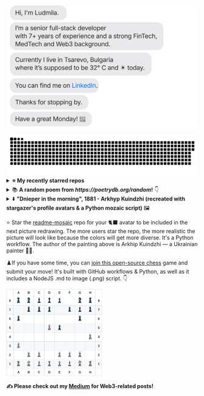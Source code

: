 [![](https://raw.githubusercontent.com/milaabl/milaabl/main/chat.svg)](https://www.linkedin.com/in/ludmila-a-dev/)

<!-- https://github.com/milaabl/milaabl/assets/86361434/c35b0e6f-acf0-435e-920d-b90faa4788ad -->

<img alt="Snake eating my contributions for breakfast🧉" src="https://raw.githubusercontent.com/milaabl/milaabl-readme/preview/github-contribution-grid-snake.svg" />

<details>
<summary>
  <strong>⭐ My recently starred repos </strong>
</summary>
  
<!-- Starred repos start -->
| Name | Url | Stars | Description |
| --- | --- |  --- |  --- |
| MatthiasGN/SnAkE-gAmE|https://github.com/MatthiasGN/SnAkE-gAmE|4||
| EnsoFinance/temper|https://github.com/EnsoFinance/temper|339|Temper your expectations - Ethereum Transaction Simulator |
| the-coder-o/a-bd.me|https://github.com/the-coder-o/a-bd.me|8|My personal website made with Next.js 14 (App Router). Features blog posts, gear list, dark theme and more. Tailwind CSS,  Radix, Framer Motion, and Vercel.|
| Xunzhuo/Xunzhuo|https://github.com/Xunzhuo/Xunzhuo|35|About me|
| zcaceres/interview-prep|https://github.com/zcaceres/interview-prep|1|algos, data structures etc.|
| zcaceres/snoop|https://github.com/zcaceres/snoop|3|Like grep or ack... for the DOM|
| zcaceres/zcaceres|https://github.com/zcaceres/zcaceres|2|Super secret Github profile README thing|
| zcaceres/dotfiles|https://github.com/zcaceres/dotfiles|2|System setup w/dotfiles, tools, and apps automated with Ansible. Forever a WIP.|
| glitch-txs/walletconnect-cafe|https://github.com/glitch-txs/walletconnect-cafe|2|Ethereum-provider implementation with Cafe (global state manager)|
| glitch-txs/metamask-csp-firefox|https://github.com/glitch-txs/metamask-csp-firefox|4|MetaMask is blocked by Firefox when using CSP|
| glitch-txs/next-auth|https://github.com/glitch-txs/next-auth|1|Authentication for the Web.|
| michaelsbradleyjr/nim-notcurses|https://github.com/michaelsbradleyjr/nim-notcurses|28|Nim wrapper for Notcurses: blingful TUIs and character graphics|
| arianXdev/hardhat-jest|https://github.com/arianXdev/hardhat-jest|9|A Hardhat plugin that allows you to use Jest easily!|
| przemek890/Gender_prediction|https://github.com/przemek890/Gender_prediction|4|An application that utilizes camera input to predict a person's gender using a convolutional layer in PyTorch.|
| pieralukasz/pixel-recruitment-task|https://github.com/pieralukasz/pixel-recruitment-task|1|Zadanie rekrutacyjne Pixel Technology|
| SaraRasoulian/oop-solid-patterns|https://github.com/SaraRasoulian/oop-solid-patterns|15|💎  An educational repository for OOP, SOLID and Design Patterns|
| BogdanMFometescu/resume-builder|https://github.com/BogdanMFometescu/resume-builder|12|Django-based web application that allows users to create, update, and export professional resumes.|
| 0xMimir/Advance-CNN-LSTM-Model-for-Cryptocurrency-Forecasting|https://github.com/0xMimir/Advance-CNN-LSTM-Model-for-Cryptocurrency-Forecasting|8|CNN LSTM model used for predicting cryptocurrencies|
| b-hristov/b-hristov|https://github.com/b-hristov/b-hristov|1||
| CloverGit/CloverGit|https://github.com/CloverGit/CloverGit|7||
| TatevKaren/TatevKaren-data-science-portfolio|https://github.com/TatevKaren/TatevKaren-data-science-portfolio|58|Data Science Portfolio of Tatev Karen Aslanyan including Case Studies and Research Projects that I have completed that solve business problems or introduce new products. Case Study papers, codes, and additional resources are all included.|
| PiotrRut/elonmusk-twitter-notifier|https://github.com/PiotrRut/elonmusk-twitter-notifier|62|AI driven e-mail notifier for tweets mentioning stock from Elon Musk 📈|
| Vendicated/Vencord|https://github.com/Vendicated/Vencord|8006|The cutest Discord client mod|
| yeoman/yo|https://github.com/yeoman/yo|3817|CLI tool for running Yeoman generators|
| matter-labs/zksync-era|https://github.com/matter-labs/zksync-era|3077|zkSync era|
| 0age/create2crunch|https://github.com/0age/create2crunch|455|A Rust program for finding salts that create gas-efficient Ethereum addresses via CREATE2.|
| joshstevens19/ethereum-multicall|https://github.com/joshstevens19/ethereum-multicall|357|Ability to call many ethereum constant function calls in 1 JSONRPC request|
| threshold-network/token-dashboard|https://github.com/threshold-network/token-dashboard|22||
| LimeChain/mongoose-immutable-plugin|https://github.com/LimeChain/mongoose-immutable-plugin|2|Mongoose plugin guarding fields from modifications|
| ankitects/anki|https://github.com/ankitects/anki|17926|Anki's shared backend and web components, and the Qt frontend|

<!-- Starred repos end -->

</details>

<details>
  <summary>📚 <strong>A random poem from <em>https://poetrydb.org/random</em>!</strong> 👇 </summary>

<!-- Start poem -->
# 💮 The Canterbury Tales. The Nun's Priest's Tale. by *Geoffrey Chaucer*

<p>
    THE PROLOGUE.<br/><br/>"Ho!" quoth the Knight, "good sir, no more of this;<br/>That ye have said is right enough, y-wis,<br/>And muche more; for little heaviness<br/>Is right enough to muche folk, I guess.<br/>I say for me, it is a great disease,<br/>Where as men have been in great wealth and ease,<br/>To hearen of their sudden fall, alas!<br/>And the contrary is joy and great solas,<br/>As when a man hath been in poor estate,<br/>And climbeth up, and waxeth fortunate,<br/>And there abideth in prosperity;<br/>Such thing is gladsome, as it thinketh me,<br/>And of such thing were goodly for to tell."<br/><br/>"Yea," quoth our Hoste, "by Saint Paule's bell.<br/>Ye say right sooth; this monk hath clapped loud;<br/>He spake how Fortune cover'd with a cloud<br/>I wot not what, and als' of a tragedy<br/>Right now ye heard: and pardie no remedy<br/>It is for to bewaile, nor complain<br/>That that is done, and also it is pain,<br/>As ye have said, to hear of heaviness.<br/>Sir Monk, no more of this, so God you bless;<br/>Your tale annoyeth all this company;<br/>Such talking is not worth a butterfly,<br/>For therein is there no sport nor game;<br/>Therefore, Sir Monke, Dan Piers by your name,<br/>I pray you heart'ly, tell us somewhat else,<br/>For sickerly, n'ere clinking of your bells,<br/>That on your bridle hang on every side,<br/>By heaven's king, that for us alle died,<br/>I should ere this have fallen down for sleep,<br/>Although the slough had been never so deep;<br/>Then had your tale been all told in vain.<br/>For certainly, as these clerkes sayn,<br/>Where as a man may have no audience,<br/>Nought helpeth it to telle his sentence.<br/>And well I wot the substance is in me,<br/>If anything shall well reported be.<br/>Sir, say somewhat of hunting,  I you pray."<br/><br/>"Nay," quoth the Monk, "I have no lust to play;<br/>Now let another tell, as I have told."<br/>Then spake our Host with rude speech and bold,<br/>And said unto the Nunne's Priest anon,<br/>"Come near, thou Priest, come hither, thou Sir John,<br/>Tell us such thing as may our heartes glade.<br/>Be blithe, although thou ride upon a jade.<br/>What though thine horse be bothe foul and lean?<br/>If he will serve thee, reck thou not a bean;<br/>Look that thine heart be merry evermo'."<br/><br/>"Yes, Host," quoth he, "so may I ride or go,<br/>But I be merry, y-wis I will be blamed."<br/>And right anon his tale he hath attamed<br/>And thus he said unto us every one,<br/>This sweete priest, this goodly man, Sir John.<br/><br/>THE TALE.<br/><br/>A poor widow, somedeal y-stept in age,<br/>Was whilom dwelling in a poor cottage,<br/>Beside a grove, standing in a dale.<br/>This widow, of which I telle you my tale,<br/>Since thilke day that she was last a wife,<br/>In patience led a full simple life,<br/>For little was her chattel and her rent.<br/>By husbandry of such as God her sent,<br/>She found herself, and eke her daughters two.<br/>Three large sowes had she, and no mo';<br/>Three kine, and eke a sheep that highte Mall.<br/>Full sooty was her bow'r, and eke her hall,<br/>In which she ate full many a slender meal.<br/>Of poignant sauce knew she never a deal.<br/>No dainty morsel passed through her throat;<br/>Her diet was accordant to her cote.<br/>Repletion her made never sick;<br/>Attemper diet was all her physic,<br/>And exercise, and hearte's suffisance.<br/>The goute let her nothing for to dance,<br/>Nor apoplexy shente not her head.<br/>No wine drank she, neither white nor red:<br/>Her board was served most with white and black,<br/>Milk and brown bread, in which she found no lack,<br/>Seind bacon, and sometimes an egg or tway;<br/>For she was as it were a manner dey.<br/>A yard she had, enclosed all about<br/>With stickes, and a drye ditch without,<br/>In which she had a cock, hight Chanticleer;<br/>In all the land of crowing n'as his peer.<br/>His voice was merrier than the merry orgon,<br/>On masse days that in the churches gon.<br/>Well sickerer was his crowing in his lodge,<br/>Than is a clock, or an abbay horloge.<br/>By nature he knew each ascension<br/>Of th' equinoctial in thilke town;<br/>For when degrees fiftene were ascended,<br/>Then crew he, that it might not be amended.<br/>His comb was redder than the fine coral,<br/>Embattell'd  as it were a castle wall.<br/>His bill was black, and as the jet it shone;<br/>Like azure were his legges and his tone;<br/>His nailes whiter than the lily flow'r,<br/>And like the burnish'd gold was his colour,<br/>This gentle cock had in his governance<br/>Sev'n hennes, for to do all his pleasance,<br/>Which were his sisters and his paramours,<br/>And wondrous like to him as of colours.<br/>Of which the fairest-hued in the throat<br/>Was called Damoselle Partelote,<br/>Courteous she was, discreet, and debonair,<br/>And companiable, and bare herself so fair,<br/>Since the day that she sev'n night was old,<br/>That truely she had the heart in hold<br/>Of Chanticleer, locked in every lith;<br/>He lov'd her so, that well was him therewith,<br/>But such a joy it was to hear them sing,<br/>When that the brighte sunne gan to spring,<br/>In sweet accord, "My lefe is fare in land."<br/>For, at that time, as I have understand,<br/>Beastes and birdes coulde speak and sing.<br/><br/>And so befell, that in a dawening,<br/>As Chanticleer among his wives all<br/>Sat on his perche, that was in the hall,<br/>And next him sat this faire Partelote,<br/>This Chanticleer gan groanen in his throat,<br/>As man that in his dream is dretched sore,<br/>And when that Partelote thus heard him roar,<br/>She was aghast, and saide, "Hearte dear,<br/>What aileth you to groan in this mannere?<br/>Ye be a very sleeper, fy for shame!"<br/>And he answer'd and saide thus; "Madame,<br/>I pray you that ye take it not agrief;<br/>By God, me mette I was in such mischief,<br/>Right now, that yet mine heart is sore affright'.<br/>Now God," quoth he, "my sweven read aright<br/>And keep my body out of foul prisoun.<br/>Me mette, how that I roamed up and down<br/>Within our yard, where as I saw a beast<br/>Was like an hound, and would have made arrest<br/>Upon my body, and would have had me dead.<br/>His colour was betwixt yellow and red;<br/>And tipped was his tail, and both his ears,<br/>With black, unlike the remnant of his hairs.<br/>His snout was small, with glowing eyen tway;<br/>Yet of his look almost for fear I dey;<br/>This caused me my groaning, doubteless."<br/><br/>"Away,"  quoth she, "fy on you, hearteless!<br/>Alas!" quoth she, "for, by that God above!<br/>Now have ye lost my heart and all my love;<br/>I cannot love a coward, by my faith.<br/>For certes, what so any woman saith,<br/>We all desiren, if it mighte be,<br/>To have husbandes hardy, wise, and free,<br/>And secret, and no niggard nor no fool,<br/>Nor him that is aghast of every tool,<br/>Nor no avantour, by that God above!<br/>How durste ye for shame say to your love<br/>That anything might make you afear'd?<br/>Have ye no manne's heart, and have a beard?<br/>Alas! and can ye be aghast of swevenes?<br/>Nothing but vanity, God wot, in sweven is,<br/>Swevens engender of repletions,<br/>And oft of fume, and of complexions,<br/>When humours be too abundant in a wight.<br/>Certes this dream, which ye have mette tonight,<br/>Cometh of the great supefluity<br/>Of youre rede cholera, pardie,<br/>Which causeth folk to dreaden in their dreams<br/>Of arrows, and of fire with redde beams,<br/>Of redde beastes, that they will them bite,<br/>Of conteke, and of whelpes great and lite;<br/>Right as the humour of melancholy<br/>Causeth full many a man in sleep to cry,<br/>For fear of bulles, or of beares blake,<br/>Or elles that black devils will them take,<br/>Of other humours could I tell also,<br/>That worke many a man in sleep much woe;<br/>That I will pass as lightly as I can.<br/>Lo, Cato, which that was so wise a man,<br/><br/>Now, Sir," quoth she, "when we fly from these beams,<br/>For Godde's love, as take some laxatife;<br/>On peril of my soul, and of my life,<br/>I counsel you the best, I will not lie,<br/>That both of choler, and melancholy,<br/>Ye purge you; and, for ye shall not tarry,<br/>Though in this town is no apothecary,<br/>I shall myself two herbes teache you,<br/>That shall be for your health, and for your prow;<br/>And in our yard the herbes shall I find,<br/>The which have of their property by kind<br/>To purge you beneath, and eke above.<br/>Sire, forget not this for Godde's love;<br/>Ye be full choleric of complexion;<br/>Ware that the sun, in his ascension,<br/>You finde not replete of humours hot;<br/>And if it do, I dare well lay a groat,<br/>That ye shall have a fever tertiane,<br/>Or else an ague, that may be your bane,<br/>A day or two ye shall have digestives<br/>Of wormes, ere ye take your laxatives,<br/>Of laurel, centaury,  and fumeterere,<br/>Or else of elder-berry, that groweth there,<br/>Of catapuce,  or of the gaitre-berries,<br/>Or herb ivy growing in our yard, that merry is:<br/>Pick them right as they grow, and eat them in,<br/>Be merry, husband, for your father's kin;<br/>Dreade no dream; I can say you no more."<br/><br/>"Madame," quoth he, "grand mercy of your lore,<br/>But natheless, as touching Dan Catoun,<br/>That hath of wisdom such a great renown,<br/>Though that he bade no dreames for to dread,<br/>By God, men may in olde bookes read<br/>Of many a man more of authority<br/>Than ever Cato was, so may I the,<br/>That all the reverse say of his sentence,<br/>And have well founden by experience<br/>That dreames be significations<br/>As well of joy, as tribulations<br/>That folk enduren in this life present.<br/>There needeth make of this no argument;<br/>The very preve sheweth it indeed.<br/>One of the greatest authors that men read<br/>Saith thus, that whilom two fellowes went<br/>On pilgrimage in a full good intent;<br/>And happen'd so, they came into a town<br/>Where there was such a congregatioun<br/>Of people, and eke so strait of herbergage,<br/>That they found not as much as one cottage<br/>In which they bothe might y-lodged be:<br/>Wherefore they musten of necessity,<br/>As for that night, departe company;<br/>And each of them went to his hostelry,<br/>And took his lodging as it woulde fall.<br/>The one of them was lodged in a stall,<br/>Far in a yard, with oxen of the plough;<br/>That other man was lodged well enow,<br/>As was his aventure, or his fortune,<br/>That us governeth all, as in commune.<br/>And so befell, that, long ere it were day,<br/>This man mette in his bed, there: as he lay,<br/>How that his fellow gan upon him call,<br/>And said, 'Alas! for in an ox's stall<br/>This night shall I be murder'd, where I lie<br/>Now help me, deare brother, or I die;<br/>In alle haste come to me,' he said.<br/>This man out of his sleep for fear abraid;<br/>But when that he was wak'd out of his sleep,<br/>He turned him, and took of this no keep;<br/>He thought his dream was but a vanity.<br/>Thus twies in his sleeping dreamed he,<br/>And at the thirde time yet his fellaw again<br/>Came, as he thought, and said, 'I am now slaw;<br/>Behold my bloody woundes, deep and wide.<br/>Arise up early, in the morning, tide,<br/>And at the west gate of the town,' quoth he,<br/>'A carte full of dung there shalt: thou see,<br/>In which my body is hid privily.<br/>Do thilke cart arroste boldely.<br/>My gold caused my murder, sooth to sayn.'<br/>And told him every point how he was slain,<br/>With a full piteous face, and pale of hue.<br/><br/>"And, truste well, his dream he found full true;<br/>For on the morrow, as soon as it was day,<br/>To his fellowes inn he took his way;<br/>And when that he came to this ox's stall,<br/>After his fellow he began to call.<br/>The hostelere answered him anon,<br/>And saide, 'Sir, your fellow is y-gone,<br/>As soon as day he went out of the town.'<br/>This man gan fallen in suspicioun,<br/>Rememb'ring on his dreames that he mette,<br/>And forth he went, no longer would he let,<br/>Unto the west gate of the town, and fand<br/>A dung cart, as it went for to dung land,<br/>That was arrayed in the same wise<br/>As ye have heard the deade man devise;<br/>And with an hardy heart he gan to cry,<br/>'Vengeance and justice of this felony:<br/>My fellow murder'd in this same night<br/>And in this cart he lies, gaping upright.<br/>I cry out on the ministers,' quoth he.<br/>'That shoulde keep and rule this city;<br/>Harow! alas! here lies my fellow slain.'<br/>What should I more unto this tale sayn?<br/>The people out start, and cast the cart to ground<br/>And in the middle of the dung they found<br/>The deade man, that murder'd was all new.<br/>O blissful God! that art so good and true,<br/>Lo, how that thou bewray'st murder alway.<br/>Murder will out, that see we day by day.<br/>Murder is so wlatsom and abominable<br/>To God, that is so just and reasonable,<br/>That he will not suffer it heled be;<br/>Though it abide a year, or two, or three,<br/>Murder will out, this is my conclusioun,<br/>And right anon, the ministers of the town<br/>Have hent the carter, and so sore him pined,<br/>And eke the hostelere so sore engined,<br/>That they beknew their wickedness anon,<br/>And were hanged by the necke bone.<br/><br/>"Here may ye see that dreames be to dread.<br/>And certes in the same book I read,<br/>Right in the nexte chapter after this<br/>(I gabbe not, so have I joy and bliss),<br/>Two men that would, have passed over sea,<br/>For certain cause, into a far country,<br/>If that the wind not hadde been contrary,<br/>That made them in a city for to tarry,<br/>That stood full merry upon an haven side;<br/>But on a day, against the even-tide,<br/>The wind gan change, and blew right as them lest.<br/>Jolly and glad they wente to their rest,<br/>And caste them full early for to sail.<br/>But to the one man fell a great marvail<br/>That one of them, in sleeping as he lay,<br/>He mette a wondrous dream, against the day:<br/>He thought a man stood by his bedde's side,<br/>And him commanded that he should abide;<br/>And said him thus; 'If thou to-morrow wend,<br/>Thou shalt be drown'd; my tale is at an end.'<br/>He woke, and told his follow what he mette,<br/>And prayed him his voyage for to let;<br/>As for that day, he pray'd him to abide.<br/>His fellow, that lay by his bedde's side,<br/>Gan for to laugh, and scorned him full fast.<br/>'No dream,' quoth he,'may so my heart aghast,<br/>That I will lette for to do my things.<br/>I sette not a straw by thy dreamings,<br/>For swevens be but vanities and japes.<br/>Men dream all day of owles and of apes,<br/>And eke of many a maze therewithal;<br/>Men dream of thing that never was, nor shall.<br/>But since I see, that thou wilt here abide,<br/>And thus forslothe wilfully thy tide,<br/>God wot, it rueth me; and have good day.'<br/>And thus he took his leave, and went his way.<br/>But, ere that he had half his course sail'd,<br/>I know not why, nor what mischance it ail'd,<br/>But casually the ship's bottom rent,<br/>And ship and man under the water went,<br/>In sight of other shippes there beside<br/>That with him sailed at the same tide.<br/><br/>"And therefore, faire Partelote so dear,<br/>By such examples olde may'st thou lear,<br/>That no man shoulde be too reckeless<br/>Of dreames, for I say thee doubteless,<br/>That many a dream full sore is for to dread.<br/>Lo, in the life of Saint Kenelm  I read,<br/>That was Kenulphus' son, the noble king<br/>Of Mercenrike,  how Kenelm mette a thing.<br/>A little ere he was murder'd on a day,<br/>His murder in his vision he say.<br/>His norice him expounded every deal<br/>His sweven, and bade him to keep him well<br/>For treason; but he was but seven years old,<br/>And therefore little tale hath he told<br/>Of any dream, so holy was his heart.<br/>By God, I hadde lever than my shirt<br/>That ye had read his legend, as have I.<br/>Dame Partelote, I say you truely,<br/>Macrobius, that wrote the vision<br/>In Afric' of the worthy Scipion,<br/>Affirmeth dreames, and saith that they be<br/>'Warnings of thinges that men after see.<br/>And furthermore, I pray you looke well<br/>In the Old Testament, of Daniel,<br/>If he held dreames any vanity.<br/>Read eke of Joseph, and there shall ye see<br/>Whether dreams be sometimes (I say not all)<br/>Warnings of thinges that shall after fall.<br/>Look of Egypt the king, Dan Pharaoh,<br/>His baker and his buteler also,<br/>Whether they felte none effect in dreams.<br/>Whoso will seek the acts of sundry remes<br/>May read of dreames many a wondrous thing.<br/>Lo Croesus, which that was of Lydia king,<br/>Mette he not that he sat upon a tree,<br/>Which signified he shoulde hanged be?<br/>Lo here, Andromache, Hectore's wife,<br/>That day that Hector shoulde lose his life,<br/>She dreamed on the same night beforn,<br/>How that the life of Hector should be lorn,<br/>If thilke day he went into battaile;<br/>She warned him, but it might not avail;<br/>He wente forth to fighte natheless,<br/>And was y-slain anon of Achilles.<br/>But thilke tale is all too long to tell;<br/>And eke it is nigh day, I may not dwell.<br/>Shortly I say, as for conclusion,<br/>That I shall have of this avision<br/>Adversity; and I say furthermore,<br/>That I ne tell of laxatives no store,<br/>For they be venomous, I wot it well;<br/>I them defy, I love them never a del.<br/><br/>"But let us speak of mirth, and stint all this;<br/>Madame Partelote, so have I bliss,<br/>Of one thing God hath sent me large grace;<br/>For when I see the beauty of your face,<br/>Ye be so scarlet-hued about your eyen,<br/>I maketh all my dreade for to dien,<br/>For, all so sicker as In principio,<br/>Mulier est hominis confusio.<br/>Madam, the sentence of of this Latin is,<br/>Woman is manne's joy and manne's bliss.<br/>For when I feel at night your softe side, --<br/>Albeit that I may not on you ride,<br/>For that our perch is made so narrow, Alas!<br/>I am so full of joy and of solas,<br/>That I defy both sweven and eke dream."<br/>And with that word he flew down from the beam,<br/>For it was day, and eke his hennes all;<br/>And with a chuck he gan them for to call,<br/>For he had found a corn, lay in the yard.<br/>Royal he was, he was no more afear'd;<br/>He feather'd Partelote twenty time,<br/>And as oft trode her, ere that it was prime.<br/>He looked as it were a grim lion,<br/>And on his toes he roamed up and down;<br/>He deigned not to set his feet to ground;<br/>He chucked, when he had a corn y-found,<br/>And to him ranne then his wives all.<br/>Thus royal, as a prince is in his hall,<br/>Leave I this Chanticleer in his pasture;<br/>And after will I tell his aventure.<br/><br/>When that the month in which the world began,<br/>That highte March, when God first maked man,<br/>Was complete, and y-passed were also,<br/>Since March ended, thirty days and two,<br/>Befell that Chanticleer in all his pride,<br/>His seven wives walking him beside,<br/>Cast up his eyen to the brighte sun,<br/>That in the sign of Taurus had y-run<br/>Twenty degrees and one, and somewhat more;<br/>He knew by kind, and by none other lore,<br/>That it was prime, and crew with blissful steven.<br/>"The sun," he said, "is clomben up in heaven<br/>Twenty degrees and one, and more y-wis.<br/>Madame Partelote, my worlde's bliss,<br/>Hearken these blissful birdes how they sing,<br/>And see the freshe flowers how they spring;<br/>Full is mine heart of revel and solace."<br/>But suddenly him fell a sorrowful case;<br/>For ever the latter end of joy is woe:<br/>God wot that worldly joy is soon y-go:<br/>And, if a rhetor coulde fair indite,<br/>He in a chronicle might it safely write,<br/>As for a sov'reign notability<br/>Now every wise man, let him hearken me;<br/>This story is all as true, I undertake,<br/>As is the book of Launcelot du Lake,<br/>That women hold in full great reverence.<br/>Now will I turn again to my sentence.<br/><br/>A col-fox,  full of sly iniquity,<br/>That in the grove had wonned yeares three,<br/>By high imagination forecast,<br/>The same night thorough the hedges brast<br/>Into the yard, where Chanticleer the fair<br/>Was wont, and eke his wives, to repair;<br/>And in a bed of wortes still he lay,<br/>Till it was passed undern  of the day,<br/>Waiting his time on Chanticleer to fall:<br/>As gladly do these homicides all,<br/>That in awaite lie to murder men.<br/>O false murd'rer! Rouking in thy den!<br/>O new Iscariot, new Ganilion!<br/>O false dissimuler, O Greek Sinon,<br/>That broughtest Troy all utterly to sorrow!<br/>O Chanticleer! accursed be the morrow<br/>That thou into thy yard flew from the beams;<br/>Thou wert full well y-warned by thy dreams<br/>That thilke day was perilous to thee.<br/>But what that God forewot must needes be,<br/>After th' opinion of certain clerkes.<br/>Witness on him that any perfect clerk is,<br/>That in school is great altercation<br/>In this matter, and great disputation,<br/>And hath been of an hundred thousand men.<br/>But I ne cannot boult it to the bren,<br/>As can the holy doctor Augustine,<br/>Or Boece, or the bishop Bradwardine,<br/>Whether that Godde's worthy foreweeting<br/>Straineth me needly for to do a thing<br/>(Needly call I simple necessity),<br/>Or elles if free choice be granted me<br/>To do that same thing, or do it not,<br/>Though God forewot it ere that it was wrought;<br/>Or if his weeting straineth never a deal,<br/>But by necessity conditionel.<br/>I will not have to do of such mattere;<br/>My tale is of a cock, as ye may hear,<br/>That took his counsel of his wife, with sorrow,<br/>To walken in the yard upon the morrow<br/>That he had mette the dream, as I you told.<br/>Womane's counsels be full often cold;<br/>Womane's counsel brought us first to woe,<br/>And made Adam from Paradise to go,<br/>There as he was full merry and well at case.<br/>But, for I n'ot to whom I might displease<br/>If I counsel of women woulde blame,<br/>Pass over, for I said it in my game.<br/>Read authors, where they treat of such mattere<br/>And what they say of women ye may hear.<br/>These be the cocke's wordes, and not mine;<br/>I can no harm of no woman divine.<br/>Fair in the sand, to bathe her merrily,<br/>Lies Partelote, and all her sisters by,<br/>Against the sun, and Chanticleer so free<br/>Sang merrier than the mermaid in the sea;<br/>For Physiologus saith sickerly,<br/>How that they singe well and merrily.<br/>And so befell that, as he cast his eye<br/>Among the wortes, on a butterfly,<br/>He was ware of this fox that lay full low.<br/>Nothing ne list him thenne for to crow,<br/>But cried anon "Cock! cock!" and up he start,<br/>As man that was affrayed in his heart.<br/>For naturally a beast desireth flee<br/>From his contrary, if be may it see,<br/>Though he ne'er erst had soon it with his eye<br/>This Chanticleer, when he gan him espy,<br/>He would have fled, but that the fox anon<br/>Said, "Gentle Sir, alas! why will ye gon?<br/>Be ye afraid of me that am your friend?<br/>Now, certes, I were worse than any fiend,<br/>If I to you would harm or villainy.<br/>I am not come your counsel to espy.<br/>But truely the cause of my coming<br/>Was only for to hearken how ye sing;<br/>For truely ye have as merry a steven,<br/>As any angel hath that is in heaven;<br/>Therewith ye have of music more feeling,<br/>Than had Boece, or any that can sing.<br/>My lord your father (God his soule bless)<br/>And eke your mother of her gentleness,<br/>Have in mnine house been, to my great ease:<br/>And certes, Sir, full fain would I you please.<br/>But, for men speak of singing, I will say,<br/>So may I brooke well mine eyen tway,<br/>Save you, I hearde never man so sing<br/>As did your father in the morrowning.<br/>Certes it was of heart all that he sung.<br/>And, for to make his voice the more strong,<br/>He would so pain him, that with both his eyen<br/>He muste wink, so loud he woulde cryen,<br/>And standen on his tiptoes therewithal,<br/>And stretche forth his necke long and small.<br/>And eke he was of such discretion,<br/>That there was no man, in no region,<br/>That him in song or wisdom mighte pass.<br/>I have well read in Dan Burnel the Ass,<br/>Among his verse, how that there was a cock<br/>That, for a prieste's son gave him a knock<br/>Upon his leg, while he was young and nice,<br/>He made him for to lose his benefice.<br/>But certain there is no comparison<br/>Betwixt the wisdom and discretion<br/>Of youre father, and his subtilty.<br/>Now singe, Sir, for sainte charity,<br/>Let see, can ye your father counterfeit?"<br/><br/>This Chanticleer his wings began to beat,<br/>As man that could not his treason espy,<br/>So was he ravish'd with his flattery.<br/>Alas! ye lordes, many a false flattour<br/>Is in your court, and many a losengeour,<br/>That please you well more, by my faith,<br/>Than he that soothfastness unto you saith.<br/>Read in Ecclesiast' of flattery;<br/>Beware, ye lordes, of their treachery.<br/>This Chanticleer stood high upon his toes,<br/>Stretching his neck, and held his eyen close,<br/>And gan to crowe loude for the nonce<br/>And Dan Russel  the fox start up at once,<br/>And by the gorge hente Chanticleer,<br/>And on his back toward the wood him bare.<br/>For yet was there no man that him pursu'd.<br/>O destiny, that may'st not be eschew'd!<br/>Alas, that Chanticleer flew from the beams!<br/>Alas, his wife raughte nought of dreams!<br/>And on a Friday fell all this mischance.<br/>O Venus, that art goddess of pleasance,<br/>Since that thy servant was this Chanticleer<br/>And in thy service did all his powere,<br/>More for delight, than the world to multiply,<br/>Why wilt thou suffer him on thy day to die?<br/>O Gaufrid, deare master sovereign,<br/>That, when thy worthy king Richard was slain<br/>With shot, complainedest his death so sore,<br/>Why n'had I now thy sentence and thy lore,<br/>The Friday for to chiden, as did ye?<br/>(For on a Friday, soothly, slain was he),<br/>Then would I shew you how that I could plain<br/>For Chanticleere's dread, and for his pain.<br/><br/>Certes such cry nor lamentation<br/>Was ne'er of ladies made, when Ilion<br/>Was won, and Pyrrhus with his straighte sword,<br/>When he had hent king Priam by the beard,<br/>And slain him (as saith us Eneidos),<br/>As maden all the hennes in the close,<br/>When they had seen of Chanticleer the sight.<br/>But sov'reignly Dame Partelote shright,<br/>Full louder than did Hasdrubale's wife,<br/>When that her husband hadde lost his life,<br/>And that the Romans had y-burnt Carthage;<br/>She was so full of torment and of rage,<br/>That wilfully into the fire she start,<br/>And burnt herselfe with a steadfast heart.<br/>O woeful hennes! right so cried ye,<br/>As, when that Nero burned the city<br/>Of Rome, cried the senatores' wives,<br/>For that their husbands losten all their lives;<br/>Withoute guilt this Nero hath them slain.<br/>Now will I turn unto my tale again;<br/><br/>The sely widow, and her daughters two,<br/>Hearde these hennes cry and make woe,<br/>And at the doors out started they anon,<br/>And saw the fox toward the wood is gone,<br/>And bare upon his back the cock away:<br/>They cried, "Out! harow! and well-away!<br/>Aha! the fox!" and after him they ran,<br/>And eke with staves many another man<br/>Ran Coll our dog, and Talbot, and Garland;<br/>And Malkin, with her distaff in her hand<br/>Ran cow and calf, and eke the very hogges<br/>So fear'd they were for barking of the dogges,<br/>And shouting of the men and women eke.<br/>They ranne so, them thought their hearts would break.<br/>They yelled as the fiendes do in hell;<br/>The duckes cried as men would them quell;<br/>The geese for feare flewen o'er the trees,<br/>Out of the hive came the swarm of bees,<br/>So hideous was the noise, ben'dicite!<br/>Certes he, Jacke Straw, and his meinie,<br/>Ne made never shoutes half so shrill<br/>When that they woulden any Fleming kill,<br/>As thilke day was made upon the fox.<br/>Of brass they broughte beames and of box,<br/>Of horn and bone, in which they blew and pooped,<br/>And therewithal they shrieked and they hooped;<br/>It seemed as the heaven shoulde fall<br/><br/>Now, goode men, I pray you hearken all;<br/>Lo, how Fortune turneth suddenly<br/>The hope and pride eke of her enemy.<br/>This cock, that lay upon the fox's back,<br/>In all his dread unto the fox he spake,<br/>And saide, "Sir, if that I were as ye,<br/>Yet would I say (as wisly God help me),<br/>'Turn ye again, ye proude churles all;<br/>A very pestilence upon you fall.<br/>Now am I come unto the woode's side,<br/>Maugre your head, the cock shall here abide;<br/>I will him eat, in faith, and that anon.'"<br/>The fox answer'd, "In faith it shall be done:"<br/>And, as he spake the word, all suddenly<br/>The cock brake from his mouth deliverly,<br/>And high upon a tree he flew anon.<br/>And when the fox saw that the cock was gone,<br/>"Alas!" quoth he, "O Chanticleer, alas!<br/>I have," quoth he, "y-done to you trespass,<br/>Inasmuch as I maked you afear'd,<br/>When I you hent, and brought out of your yard;<br/>But, Sir, I did it in no wick' intent;<br/>Come down, and I shall tell you what I meant.<br/>I shall say sooth to you, God help me so."<br/>"Nay then," quoth he, "I shrew us both the two,<br/>And first I shrew myself, both blood and bones,<br/>If thou beguile me oftener than once.<br/>Thou shalt no more through thy flattery<br/>Do me to sing and winke with mine eye;<br/>For he that winketh when he shoulde see,<br/>All wilfully, God let him never the."<br/>"Nay," quoth the fox; "but God give him mischance<br/>That is so indiscreet of governance,<br/>That jangleth when that he should hold his peace."<br/><br/>Lo, what it is for to be reckeless<br/>And negligent, and trust on flattery.<br/>But ye that holde this tale a folly,<br/>As of a fox, or of a cock or hen,<br/>Take the morality thereof, good men.<br/>For Saint Paul saith, That all that written is,<br/>To our doctrine it written is y-wis.<br/>Take the fruit, and let the chaff be still.<br/><br/>Now goode God, if that it be thy will,<br/>As saith my Lord,  so make us all good men;<br/>And bring us all to thy high bliss. Amen.<br/><br/>THE EPILOGUE<br/><br/>"Sir Nunne's Priest," our hoste said anon,<br/>"Y-blessed be thy breech, and every stone;<br/>This was a merry tale of Chanticleer.<br/>But by my truth, if thou wert seculere,<br/>Thou wouldest be a treadefowl aright;<br/>For if thou have courage as thou hast might,<br/>Thee were need of hennes, as I ween,<br/>Yea more than seven times seventeen.<br/>See, whate brawnes hath this gentle priest,<br/>So great a neck, and such a large breast<br/>He looketh as a sperhawk with his eyen<br/>Him needeth not his colour for to dyen<br/>With Brazil, nor with grain of Portugale.<br/>But, Sir, faire fall you for your tale'."<br/>And, after that, he with full merry cheer<br/>Said to another, as ye shall hear.
</p>

***
<!-- End poem -->
</details>

<details>
<summary>
  ⬇️ <strong>"Dnieper in the morning", 1881 - Arkhyp Kuindzhi (recreated with stargazer's profile avatars & a Python mozaic script)</strong> 🖼️
</summary>

<img width="49%" src="https://raw.githubusercontent.com/milaabl/readme-mosaic/main/data/input.jpg" alt="Original picture"/>
<img width="49%" src="https://raw.githubusercontent.com/milaabl/readme-mosaic/main/data/output.jpg" alt="Output picture"/>
<img width="70%" src="https://raw.githubusercontent.com/milaabl/readme-mosaic/main/data/output.gif" alt="Output GIF"/>
</details>

⭐ Star the [readme-mosaic](https://github.com/milaabl/readme-mosaic) repo for your 🐈‍⬛ avatar to be included in the next picture redrawing. The more users star the repo, the more realistic the picture will look like because the colors will get more diverse. It's a Python workflow. The author of the painting above is Arkhip Kuindzhi — a Ukrainian painter 💙💛.

♟️If you have some time, you can [join this open-source chess](https://github.com/milaabl/readme-chess) game and submit your move! It's built with GitHub workflows & Python, as well as it includes a NodeJS .md to image (.png) script. 👇

<a href="https://github.com/milaabl/readme-chess/blob/master/README.md"><img src="https://raw.githubusercontent.com/milaabl/readme-chess/master/chess.png" alt="README chess dynamic game preview" width="50%" /></a>

<strong>✍️ Please check out my <a href="https://medium.com/@milaabl2405">Medium</a> for Web3-related posts!</strong>
